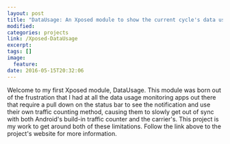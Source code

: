 ```yaml
---
layout: post
title: "DataUsage: An Xposed module to show the current cycle's data usage in the status bar"
modified:
categories: projects
link: /Xposed-DataUsage
excerpt:
tags: []
image:
  feature:
date: 2016-05-15T20:32:06
---
```


Welcome to my first Xposed module, DataUsage. This module was born out of the frustration that I had at all the data usage monitoring apps out there that require a pull down on the status bar to see the notification and use their own traffic counting method, causing them to slowly get out of sync with both Android's build-in traffic counter and the carrier's. This project is my work to get around both of these limitations. Follow the link above to the project's website for more information.
